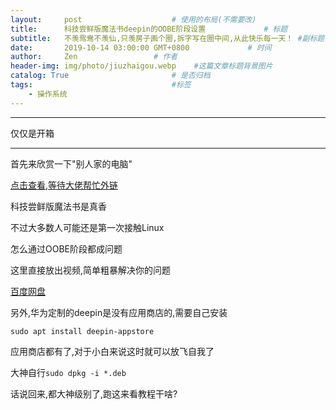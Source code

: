 ```yaml
---
layout:     post                    # 使用的布局(不需要改)
title:      科技尝鲜版魔法书deepin的OOBE阶段设置             # 标题
subtitle:   不羡鸳鸯不羡仙,只羡房子画个圈,拆字写在圈中间,从此快乐每一天！ #副标题
date:       2019-10-14 03:00:00 GMT+0800             # 时间
author:     Zen                 # 作者
header-img: img/photo/jiuzhaigou.webp    #这篇文章标题背景图片
catalog: True                       # 是否归档
tags:                               #标签
    - 操作系统
---
```


----

仅仅是开箱

----

首先来欣赏一下"别人家的电脑"

[点击查看,等待大佬帮忙外链](https://pan.baidu.com/s/1UdA7btBkSAEYvznlfYTWvQ)


科技尝鲜版魔法书是真香

不过大多数人可能还是第一次接触Linux

怎么通过OOBE阶段都成问题

这里直接放出视频,简单粗暴解决你的问题

[百度网盘](https://pan.baidu.com/s/13sjpb7873_Ngs2w-F5v67w)


另外,华为定制的deepin是没有应用商店的,需要自己安装

`sudo apt install deepin-appstore`

应用商店都有了,对于小白来说这时就可以放飞自我了

大神自行`sudo dpkg -i *.deb`

话说回来,都大神级别了,跑这来看教程干啥?

